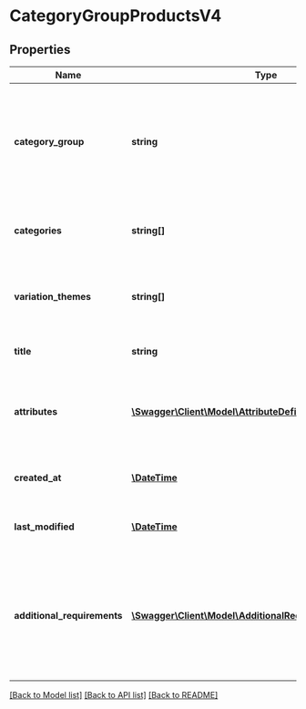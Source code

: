 # CategoryGroupProductsV4

## Properties
Name | Type | Description | Notes
------------ | ------------- | ------------- | -------------
**category_group** | **string** | a category group defines a list of categories and the market place attributes for these categories. | [optional] 
**categories** | **string[]** | the list of the categories for this category group. | [optional] 
**variation_themes** | **string[]** | overview of all attributes that can be used to create variantions. | [optional] 
**title** | **string** | shows how our product title is built | [optional] 
**attributes** | [**\Swagger\Client\Model\AttributeDefinitionProductsV4[]**](AttributeDefinitionProductsV4.md) | list of the market place attributes for the categories of this group. | [optional] 
**created_at** | [**\DateTime**](\DateTime.md) | ISO8601 creation date of the category. | [optional] 
**last_modified** | [**\DateTime**](\DateTime.md) | ISO8601 last modification date of the category. | [optional] 
**additional_requirements** | [**\Swagger\Client\Model\AdditionalRequirementProductsV4[]**](AdditionalRequirementProductsV4.md) | a list of general requirements for certain product attributes that apply to all categories in the category group | [optional] 

[[Back to Model list]](../../README.md#documentation-for-models) [[Back to API list]](../../README.md#documentation-for-api-endpoints) [[Back to README]](../../README.md)

